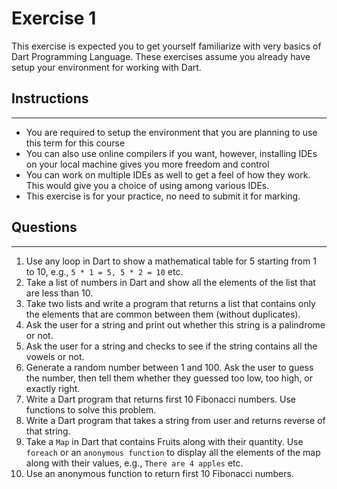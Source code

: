 # Exercise 1
This exercise is expected you to get yourself familiarize with very basics of Dart Programming Language. These exercises assume you already have setup your environment for working with Dart.

## Instructions
------------------
* You are required to setup the environment that you are planning to use this term for this course
* You can also use online compilers if you want, however, installing IDEs on your local machine gives you more freedom and control
* You can work on multiple IDEs as well to get a feel of how they work. This would give you a choice of using among various IDEs.
* This exercise is for your practice, no need to submit it for marking.

## Questions
------------------
1.	Use any loop in Dart to show a mathematical table for 5 starting from 1 to 10, e.g., `5 * 1 = 5, 5 * 2 = 10` etc.
2.	Take a list of numbers in Dart and show all the elements of the list that are less than 10.
3.	Take two lists and write a program that returns a list that contains only the elements that are common between them (without duplicates).
4.	Ask the user for a string and print out whether this string is a palindrome or not.
5.	Ask the user for a string and checks to see if the string contains all the vowels or not.
6.	Generate a random number between 1 and 100. Ask the user to guess the number, then tell them whether they guessed too low, too high, or exactly right.
7.	Write a Dart program that returns first 10 Fibonacci numbers. Use functions to solve this problem.
8.	Write a Dart program that takes a string from user and returns reverse of that string.
9.	Take a `Map` in Dart that contains Fruits along with their quantity. Use `foreach` or an `anonymous function` to display all the elements of the map along with their values, e.g., `There are 4 apples` etc.
10.	Use an anonymous function to return first 10 Fibonacci numbers.
